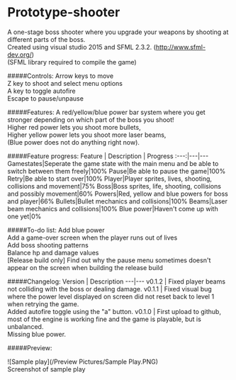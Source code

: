 # Prototype-shooter
A one-stage boss shooter where you upgrade your weapons by shooting at different parts of the boss.  
Created using visual studio 2015 and SFML 2.3.2. (http://www.sfml-dev.org/)  
(SFML library required to compile the game)

#####Controls:
Arrow keys to move  
Z key to shoot and select menu options  
A key to toggle autofire  
Escape to pause/unpause

#####Features:
A red/yellow/blue power bar system where you get stronger depending on which part of the boss you shoot!  
Higher red power lets you shoot more bullets,  
Higher yellow power lets you shoot more laser beams,  
(Blue power does not do anything right now).  

#####Feature progress:
Feature | Description | Progress
:---:|---|---
Gamestates|Seperate the game state with the main menu and be able to switch between them freely|100%
Pause|Be able to pause the game|100%
Retry|Be able to start over|100%
Player|Player sprites, lives, shooting, collisions and movement|75% 
Boss|Boss sprites, life, shooting, collisions and possibly movement|60% 
Powers|Red, yellow and blue powers for boss and player|66% 
Bullets|Bullet mechanics and collisions|100%
Beams|Laser beam mechanics and collisions|100%
Blue power|Haven't come up with one yet|0%

#####To-do list:
Add blue power  
Add a game-over screen when the player runs out of lives  
Add boss shooting patterns  
Balance hp and damage values  
[Release build only] Find out why the pause menu sometimes doesn't appear on the screen when building the release build

#####Changelog:
Version | Description
---|---
v0.1.2 | Fixed player beams not colliding with the boss or dealing damage.
v0.1.1 | Fixed visual bug where the power level displayed on screen did not reset back to level 1 when retrying the game. <br>Added autofire toggle using the "a" button.
v0.1.0 | First upload to github, most of the engine is working fine and the game is playable, but is unbalanced. <br>Missing blue power.


#####Preview:

![Sample play](/Preview Pictures/Sample Play.PNG)  
Screenshot of sample play



